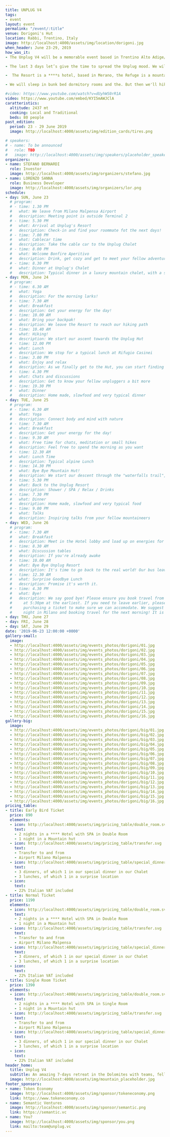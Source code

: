 ```yaml
---
title: UNPLUG V4
tags:
- event
layout: event
permalink: "/event/:title"
venue: Dorigoni's Hut
location: Rabbi, Trentino, Italy
image: http://localhost:4000/assets/img/location/dorigoni.jpg
when_header: June 23-29, 2019
how_was_it:
- The Unplug V4 will be a memorable event based in Trentino Alto Adige/Italy. The event is 3+3 where the first 3 days of the week you stay with your team and work. All the main facilities are provided in order to stimulate the efficiency and bonding of team activities.

- The last 3 days let’s give the time to spread the Unplug mood. We will hike up to the top of the mountain, walking close with other entrepreneurs coming from all part of the world to create connections and to get new inspiration.

-  The Resort is a ****s hotel, based in Merano, the Refuge is a mountain hut in the heart of “Ortles Cevedale”, grandiose mountains in the northern part of Trentino. From the stunning location of the hut at 2.436 mt., your view can spread above the neighboring mountains and the only sounds you will hear will come from nature. #The hut maintains the typical character of an alpine refuge, with basic-wood accommodations, intense food experience, and cozy atmosphere.

- We will sleep in bunk bed dormitory rooms and the. But then we'll hike back down to our hotel where you can relax hand have nice SPA.

#video: https://www.youtube.com/watch?v=dUyhWS0rR1A
video: https://www.youtube.com/embed/KYI5mAWJClA
caratteristics:
  altitude: 2437 mt
  cooking: Local and Traditional
  beds: 80 people
past_edition:
  period: 23 - 29 June 2019
  image: http://localhost:4000/assets/img/edition_cards/tires.png

# speakers:
# - name: To be announced
#   role: TBD
#   image: http://localhost:4000/assets/img/speakers/placeholder_speakers.jpg
organizers:
- name: STEFANO BERNARDI
  role: Investor
  image: http://localhost:4000/assets/img/organizers/stefano.jpg
- name: LORENZO SANNA
  role: Business Developer
  image: http://localhost:4000/assets/img/organizers/lor.png
schedule:
- day: SUN, June 23
  # program:
  # - time: 1.30 PM
  #   what: We leave from Milano Malpensa Airport
  #   description: Meeting point is outside Terminal 2
  # - time: 5.30 PM
  #   what: Arrival at Unplug's Resort
  #   description: Check-in and find your roommate fot the next days!
  # - time: 7.00 PM
  #   what: Cablecar time
  #   description: Take the cable car to the Unplug Chalet
  # - time: 8.00 PM
  #   what: Welcome Bonfire Aperitivo
  #   description: Drink, get cozy and get to meet your fellow adventurers
  # - time: 8.30 PM
  #   what: Dinner at Unplug's Chalet
  #   description: Typical dinner in a luxury mountain chalet, with a simple 1 minute presentation of each guest
- day: MON, June 24
  # program:
  # - time: 6.30 AM
  #   what: Yoga
  #   description: For the morning larks!
  # - time: 7.30 AM
  #   what: Breakfast
  #   description: Get your energy for the day!
  # - time: 10.00 AM
  #   what: Bring your backpak!
  #   description: We leave the Resort to reach our hiking path
  # - time: 10.40 AM
  #   what: Hiking!
  #   description: We start our ascent towards the Unplug Hut
  # - time: 12.00 PM
  #   what: Lunch
  #   description: We stop for a typical lunch at Rifugio Casinei
  # - time: 3.00 PM
  #   what: Enjoy and relax
  #   description: As we finally get to the Hut, you can start finding your bed and enjoy the scenery
  # - time: 4.30 PM
  #   what: Chats and discussions
  #   description: Get to know your fellow unpluggers a bit more
  # - time: 19.30 PM
  #   what: Dinner
  #   description: Home made, slowfood and very typical dinner
- day: TUE, June 25
  # program:
  # - time: 6.30 AM
  #   what: Yoga
  #   description: Connect body and mind with nature
  # - time: 7.30 AM
  #   what: Breakfast
  #   description: Get your energy for the day!
  # - time: 9.30 AM
  #   what: Free time for chats, meditation or small hikes
  #   description: Feel free to spend the morning as you want
  # - time: 12.30 AM
  #   what: Lunch Time
  #   description: Typical alpine Lunch
  # - time: 14.30 PM
  #   what: Bye Bye Mountain Hut!
  #   description: We start our descent through the "waterfalls trail", in which you can take a shower if you want
  # - time: 5.30 PM
  #   what: Back to the Unplug Resort
  #   description: Shower / SPA / Relax / Drinks
  # - time: 7.30 PM
  #   what: Dinner
  #   description: Home made, slowfood and very typical food
  # - time: 9.00 PM
  #   what: Talks
  #   description: Inspiring talks from your fellow mountaineers
- day: WED, June 26
  # program:
  # - time: 7.30 AM
  #   what: Breakfast
  #   description: Meet in the Hotel lobby and load up on energies for the day.
  # - time: 8.30 AM
  #   what: Discussion tables
  #   description: If you're already awake
  # - time: 10.00 AM
  #   what: Bye Bye Unplug Resort
  #   description: It's time to go back to the real world! Our bus leaves now.
  # - time: 12.30 AM
  #   what: Surprise Goodbye Lunch
  #   description: Promise it's worth it.
  # - time: 4.30 PM
  #   what: Bye!
  #   description: We say good bye! Please ensure you book travel from Milano Malpensa Airport
  #     at 5:30pm at the earliest. If you need to leave earlier, please contact us before
  #     purchasing a ticket to make sure we can accomodate. We suggest spending the
  #     night in Milano and booking travel for the next morning! It is a stunning city.
- day: THU, June 27
- day: FRI, June 28
- day: SAT, June 29
date: '2019-06-23 12:00:00 +0000'
gallery-small:
  image:
  - http://localhost:4000/assets/img/events_photos/dorigoni/01.jpg
  - http://localhost:4000/assets/img/events_photos/dorigoni/02.jpg
  - http://localhost:4000/assets/img/events_photos/dorigoni/03.jpg
  - http://localhost:4000/assets/img/events_photos/dorigoni/04.jpg
  - http://localhost:4000/assets/img/events_photos/dorigoni/05.jpg
  - http://localhost:4000/assets/img/events_photos/dorigoni/06.jpg
  - http://localhost:4000/assets/img/events_photos/dorigoni/07.jpg
  - http://localhost:4000/assets/img/events_photos/dorigoni/08.jpg
  - http://localhost:4000/assets/img/events_photos/dorigoni/09.jpg
  - http://localhost:4000/assets/img/events_photos/dorigoni/10.jpg
  - http://localhost:4000/assets/img/events_photos/dorigoni/11.jpg
  - http://localhost:4000/assets/img/events_photos/dorigoni/12.jpg
  - http://localhost:4000/assets/img/events_photos/dorigoni/13.jpg
  - http://localhost:4000/assets/img/events_photos/dorigoni/14.jpg
  - http://localhost:4000/assets/img/events_photos/dorigoni/15.jpg
  - http://localhost:4000/assets/img/events_photos/dorigoni/16.jpg
gallery-big:
  image:
  - http://localhost:4000/assets/img/events_photos/dorigoni/big/01.jpg
  - http://localhost:4000/assets/img/events_photos/dorigoni/big/02.jpg
  - http://localhost:4000/assets/img/events_photos/dorigoni/big/03.jpg
  - http://localhost:4000/assets/img/events_photos/dorigoni/big/04.jpg
  - http://localhost:4000/assets/img/events_photos/dorigoni/big/05.jpg
  - http://localhost:4000/assets/img/events_photos/dorigoni/big/06.jpg
  - http://localhost:4000/assets/img/events_photos/dorigoni/big/07.jpg
  - http://localhost:4000/assets/img/events_photos/dorigoni/big/08.jpg
  - http://localhost:4000/assets/img/events_photos/dorigoni/big/09.jpg
  - http://localhost:4000/assets/img/events_photos/dorigoni/big/10.jpg
  - http://localhost:4000/assets/img/events_photos/dorigoni/big/11.jpg
  - http://localhost:4000/assets/img/events_photos/dorigoni/big/12.jpg
  - http://localhost:4000/assets/img/events_photos/dorigoni/big/13.jpg
  - http://localhost:4000/assets/img/events_photos/dorigoni/big/14.jpg
  - http://localhost:4000/assets/img/events_photos/dorigoni/big/15.jpg
  - http://localhost:4000/assets/img/events_photos/dorigoni/big/16.jpg
pricing_table:
- title: Early Bird Ticket
  price: 890
  elements:
  - icon: http://localhost:4000/assets/img/pricing_table/double_room.svg
    text:
    - 2 nights in a **** Hotel with SPA in Double Room 
    - 1 night in a Mountain hut
  - icon: http://localhost:4000/assets/img/pricing_table/transfer.svg
    text:
    - Transfer to and from
    - Airport Milano Malpensa
  - icon: http://localhost:4000/assets/img/pricing_table/special_dinner.svg
    text:
    - 3 dinners, of which 1 in our special dinner in our Chalet
    - 3 lunches, of which 1 in a surprise location
  - icon: 
    text:
    - 22% Italian VAT included
- title: Normal Ticket
  price: 1190
  elements:
  - icon: http://localhost:4000/assets/img/pricing_table/double_room.svg
    text:
    - 2 nights in a **** Hotel with SPA in Double Room 
    - 1 night in a Mountain hut
  - icon: http://localhost:4000/assets/img/pricing_table/transfer.svg
    text:
    - Transfer to and from
    - Airport Milano Malpensa
  - icon: http://localhost:4000/assets/img/pricing_table/special_dinner.svg
    text:
    - 3 dinners, of which 1 in our special dinner in our Chalet
    - 3 lunches, of which 1 in a surprise location
  - icon: 
    text:
    - 22% Italian VAT included
- title: Single Room Ticket
  price: 1390
  elements:
  - icon: http://localhost:4000/assets/img/pricing_table/double_room.svg
    text:
    - 2 nights in a **** Hotel with SPA in Single Room 
    - 1 night in a Mountain hut
  - icon: http://localhost:4000/assets/img/pricing_table/transfer.svg
    text:
    - Transfer to and from
    - Airport Milano Malpensa
  - icon: http://localhost:4000/assets/img/pricing_table/special_dinner.svg
    text:
    - 3 dinners, of which 1 in our special dinner in our Chalet
    - 3 lunches, of which 1 in a surprise location
  - icon: 
    text:
    - 22% Italian VAT included
header_home:
  title: Unplug V4
  subtitle: An amazing 7-days retreat in the Dolomites with teams, fellow investors and entrepreneurs
  image: http://localhost:4000/assets/img/mountain_placeholder.jpg
footer_sponsors:
- name: Token Economy
  image: http://localhost:4000/assets/img/sponsor/tokeneconomy.png
  link: https://www.tokeneconomy.co
- name: Semantic Ventures
  image: http://localhost:4000/assets/img/sponsor/semantic.png
  link: https://semantic.vc
- name: You?
  image: http://localhost:4000/assets/img/sponsor/you.png
  link: mailto:team@unplug.vc
---
```

